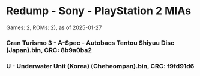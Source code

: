 # Redump - Sony - PlayStation 2 MIAs
Games: 2, ROMs: 2), as of 2025-01-27
### Gran Turismo 3 - A-Spec - Autobacs Tentou Shiyuu Disc (Japan).bin, CRC: 8b9a0ba2
### U - Underwater Unit (Korea) (Cheheompan).bin, CRC: f9fd91d6
